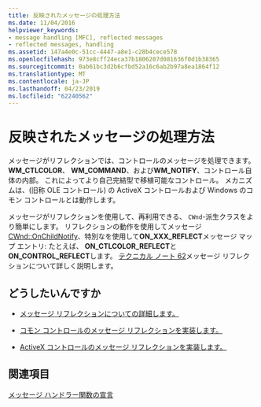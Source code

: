 ```yaml
---
title: 反映されたメッセージの処理方法
ms.date: 11/04/2016
helpviewer_keywords:
- message handling [MFC], reflected messages
- reflected messages, handling
ms.assetid: 147a4e0c-51cc-4447-a8e1-c28b4cece578
ms.openlocfilehash: 973e8cff24eca37b1806207d081636f0d1b38365
ms.sourcegitcommit: 0ab61bc3d2b6cfbd52a16c6ab2b97a8ea1864f12
ms.translationtype: MT
ms.contentlocale: ja-JP
ms.lasthandoff: 04/23/2019
ms.locfileid: "62240562"
---
```

# <a name="handling-reflected-messages"></a>反映されたメッセージの処理方法

メッセージがリフレクションでは、コントロールのメッセージを処理できます。 **WM_CTLCOLOR**、 **WM_COMMAND**、および**WM_NOTIFY**、コントロール自体の内部。 これによってより自己完結型で移植可能なコントロール。 メカニズムは、(旧称 OLE コントロール) の ActiveX コントロールおよび Windows のコモン コントロールとは動作します。

メッセージがリフレクションを使用して、再利用できる、 `CWnd`-派生クラスをより簡単にします。 リフレクションの動作を使用してメッセージ[CWnd::OnChildNotify](../mfc/reference/cwnd-class.md#onchildnotify)、特別なを使用して**ON_XXX_REFLECT**メッセージ マップ エントリ: たとえば、 **ON_CTLCOLOR_REFLECT**と**ON_CONTROL_REFLECT**します。 [テクニカル ノート 62](../mfc/tn062-message-reflection-for-windows-controls.md)メッセージ リフレクションについて詳しく説明します。

## <a name="what-do-you-want-to-do"></a>どうしたいんですか

- [メッセージ リフレクションについての詳細します。](../mfc/tn062-message-reflection-for-windows-controls.md)

- [コモン コントロールのメッセージ リフレクションを実装します。](../mfc/tn062-message-reflection-for-windows-controls.md)

- [ActiveX コントロールのメッセージ リフレクションを実装します。](../mfc/mfc-activex-controls-subclassing-a-windows-control.md)

## <a name="see-also"></a>関連項目

[メッセージ ハンドラー関数の宣言](../mfc/declaring-message-handler-functions.md)
